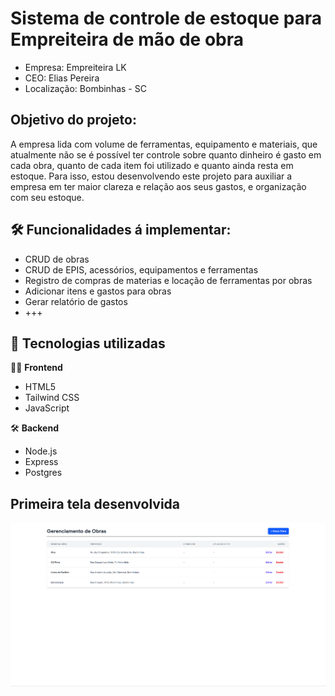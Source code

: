 # Sistema de controle de estoque para Empreiteira de mão de obra

- Empresa: Empreiteira LK
- CEO: Elias Pereira
- Localização: Bombinhas - SC

## Objetivo do projeto:

A empresa lida com volume de ferramentas, equipamento e materiais, que atualmente não se é possível ter controle sobre quanto dinheiro é gasto em cada obra, quanto de cada item foi utilizado e quanto ainda resta em estoque.
Para isso, estou desenvolvendo este projeto para auxiliar a empresa em ter maior clareza e relação aos seus gastos, e organização com seu estoque.

## 🛠️ Funcionalidades á implementar:

- CRUD de obras
- CRUD de EPIS, acessórios, equipamentos e ferramentas
- Registro de compras de materias e locação de ferramentas por obras
- Adicionar itens e gastos para obras
- Gerar relatório de gastos
- +++  

## 🧩 Tecnologias utilizadas

🧑‍💻 **Frontend**
- HTML5  
- Tailwind CSS  
- JavaScript

🛠️ **Backend**  
- Node.js  
- Express
- Postgres

## Primeira tela desenvolvida

![Tela de listagem de obras ](./imgReadMe/Screenshot_20250601_222621-1.png)
